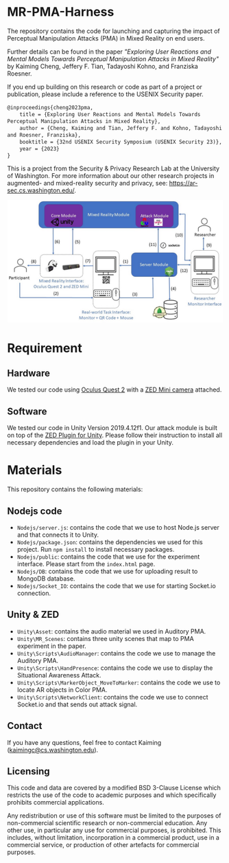 # MR-PMA-Harness


The repository contains the code for launching and capturing the impact of Perceptual Manipulation Attacks (PMA) in Mixed Reality on end users. 

Further details can be found in the paper *"Exploring User Reactions and Mental Models Towards Perceptual Manipulation Attacks in Mixed Reality"* by Kaiming Cheng, Jeffery F. Tian, Tadayoshi Kohno, and Franziska Roesner.

If you end up building on this research or code as part of a project or publication, please include a reference to the USENIX Security paper.
```
@inproceedings{cheng2023pma,
    title = {Exploring User Reactions and Mental Models Towards Perceptual Manipulation Attacks in Mixed Reality},
    author = {Cheng, Kaiming and Tian, Jeffery F. and Kohno, Tadayoshi and Roesner, Franziska},
    booktitle = {32nd USENIX Security Symposium (USENIX Security 23)},
    year = {2023}
}
```



This is a project from the Security & Privacy Research Lab at the University of Washington. For more information about our other research projects in augmented- and mixed-reality security and privacy, see: https://ar-sec.cs.washington.edu/.


![Harness Diagram](Image/Figure_Harness.jpg)

# Requirement 

## Hardware
We tested our code using [Oculus Quest 2](https://www.meta.com/quest/products/quest-2/) with a [ZED Mini camera](https://www.stereolabs.com/zed-mini/) attached. 

## Software

We tested our code in Unity Version 2019.4.12f1.
Our attack module is built on top of the [ZED Plugin for Unity](https://github.com/stereolabs/zed-unity). Please follow their instruction to install all necessary dependencies and load the plugin in your Unity.

# Materials

This repository contains the following materials:


## Nodejs code
- `Nodejs/server.js`: contains the code that we use to host Node.js server and that connects it to Unity.
- `Nodejs/package.json`: contains the dependencies we used for this project. Run `npm install` to install necessary packages.
- `Nodejs/public`: contains the code that we use for the experiment interface. Please start from the `index.html` page.
- `Nodejs/DB`: contains the code that we use for uploading result to MongoDB database. 
- `Nodejs/Socket_IO`: contains the code that we use for starting Socket.io connection.


## Unity & ZED
- `Unity\Asset`: contains the audio material we used in Auditory PMA.
- `Unity\MR_Scenes`: contains three unity scenes that map to PMA experiment in the paper. 
- `Unity\Scripts\AudioManager`: contains the code we use to manage the Auditory PMA.
- `Unity\Scripts\HandPresence`: contains the code we use to display the Situational Awareness Attack.
- `Unity\Scripts\MarkerObject_MoveToMarker`: contains the code we use to locate AR objects in Color PMA. 
- `Unity\Scripts\NetworkClient`: contains the code we use to connect Socket.io and that sends out attack signal.

## Contact
If you have any questions, feel free to contact Kaiming (kaimingc@cs.washington.edu).

## Licensing
This code and data are covered by a modified BSD 3-Clause License which restricts the use of the code to academic purposes and which specifically prohibits commercial applications.

Any redistribution or use of this software must be limited to the purposes of non-commercial scientific research or non-commercial education. Any other use, in particular any use for commercial purposes, is prohibited. This includes, without limitation, incorporation in a commercial product, use in a commercial service, or production of other artefacts for commercial purposes.

